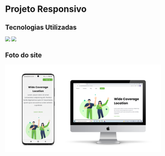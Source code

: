 <h1> Projeto Responsivo </h1>

<h2> Tecnologias Utilizadas </h2>

<img src="https://img.shields.io/badge/HTML5-E34F26?style=for-the-badge&logo=html5&logoColor=white"/>
<img src="https://img.shields.io/badge/CSS3-1572B6?style=for-the-badge&logo=css3&logoColor=white"/>

<h2> Foto do site </h2>
<img src="https://github.com/ruanwillians/Wide-Coverage/blob/master/assets/Mockup.png?raw=true">
